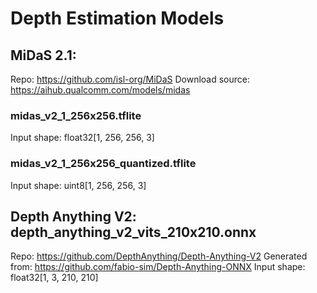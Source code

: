 # Depth Estimation Models

## MiDaS 2.1:
Repo: <https://github.com/isl-org/MiDaS>
Download source: <https://aihub.qualcomm.com/models/midas>

### midas_v2_1_256x256.tflite
Input shape: float32[1, 256, 256, 3]

### midas_v2_1_256x256_quantized.tflite
Input shape: uint8[1, 256, 256, 3]

## Depth Anything V2: depth_anything_v2_vits_210x210.onnx
Repo: <https://github.com/DepthAnything/Depth-Anything-V2>
Generated from: <https://github.com/fabio-sim/Depth-Anything-ONNX>
Input shape: float32[1, 3, 210, 210]